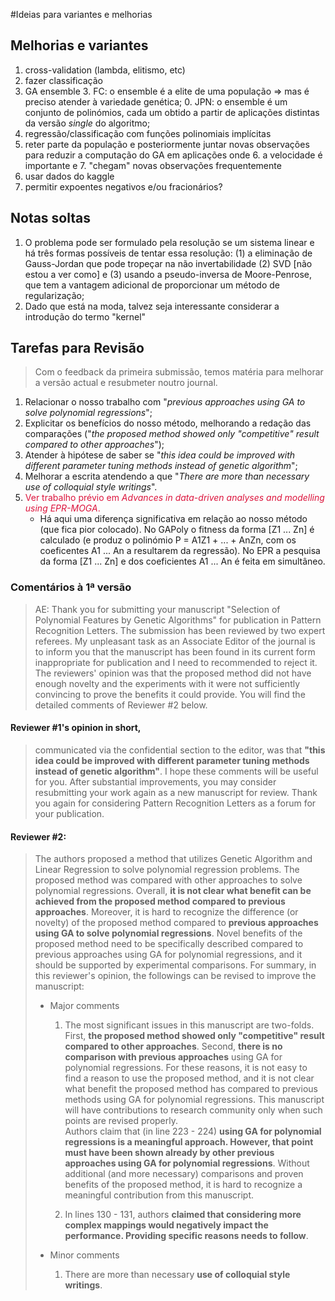 #Ideias para variantes e melhorias

## Melhorias e variantes

1. cross-validation (lambda, elitismo, etc)
2. fazer classificação
2. GA ensemble
    3. FC: o ensemble é a elite de uma população => mas é preciso atender à variedade genética;
    0. JPN: o ensemble é um conjunto de polinómios, cada um obtido a partir de aplicações distintas da versão _single_ do algoritmo;
3. regressão/classificação com funções polinomiais implícitas
5. reter parte da população e posteriormente juntar novas observações para reduzir a computação do GA em aplicações onde
    6. a velocidade é importante e
    7. "chegam" novas observações frequentemente
4. usar dados do kaggle
5. permitir expoentes negativos e/ou fracionários?

## Notas soltas

1. O problema pode ser formulado pela resolução se um sistema linear e há três formas possíveis de tentar essa resolução: (1) a eliminação de Gauss-Jordan que pode tropeçar na não invertabilidade (2) SVD [não estou a ver como] e (3) usando a pseudo-inversa de Moore-Penrose, que tem a vantagem adicional de proporcionar um método de regularização;
2. Dado que está na moda, talvez seja interessante considerar a introdução do termo "kernel"


## Tarefas para Revisão

> Com o feedback da primeira submissão, temos matéria para melhorar a versão actual e resubmeter noutro journal.

1. Relacionar o nosso trabalho com "_previous approaches using GA to solve polynomial regressions_";
2. Explicitar os benefícios do nosso método, melhorando a redação das comparações ("_the proposed method showed only "competitive" result compared to other approaches_");
3. Atender à hipótese de saber se "_this idea could be improved with different parameter tuning methods instead of genetic algorithm_";
4. Melhorar a escrita atendendo a que "_There are more than necessary use of colloquial style writings_".
5. <span style ="color: crimson">Ver trabalho prévio em _Advances in data-driven analyses and modelling using EPR-MOGA_.</span>
    * Há aqui uma diferença significativa em relação ao nosso método (que fica pior colocado). No GAPoly o fitness da forma [Z1 ... Zn] é calculado (e produz o polinómio P = A1Z1 + ... + AnZn, com os coeficentes A1 ... An a resultarem da regressão). No EPR a pesquisa da forma [Z1 ... Zn] e dos coeficientes A1 ... An é feita em simultâneo.


### Comentários à 1ª versão
> AE: Thank you for submitting your manuscript "Selection of Polynomial Features by Genetic Algorithms" for publication in Pattern Recognition Letters.  The submission has been reviewed by two expert referees.  My unpleasant task as an Associate Editor of the journal is to inform you that the manuscript has been found in its current form inappropriate for publication and I need to recommended to reject it. The reviewers' opinion was that the proposed method  did not have enough novelty and the experiments with it were not sufficiently convincing to prove the benefits it could provide.  You will find the detailed comments of Reviewer #2 below. 

#### Reviewer #1's opinion in short,
> communicated via the confidential section to the editor, was that **"this idea could be improved with different parameter tuning methods instead of genetic algorithm"**.  I hope these comments will be useful for you.  After substantial improvements, you may consider resubmitting your work again as a new
manuscript for review.
Thank you again for considering Pattern Recognition Letters as a forum for your publication.

#### Reviewer #2: 
> The authors proposed a method that utilizes Genetic Algorithm and Linear Regression to solve polynomial regression problems. The proposed method was compared with other approaches to solve polynomial regressions. Overall, **it is not clear what benefit can be achieved from the proposed method compared to previous approaches**. Moreover, it is hard to recognize the difference (or novelty) of the proposed method compared to **previous approaches using GA to solve polynomial regressions**. Novel benefits of the proposed method need to be specifically described compared to previous approaches using GA for polynomial regressions, and it should be supported by experimental comparisons. For summary, in this reviewer's opinion, the followings can be revised to improve the manuscript:
> 
> * Major comments
>
>    1. The most significant issues in this manuscript are two-folds. First, **the proposed method showed only "competitive" result compared to other approaches**. Second, **there is no comparison with previous approaches** using GA for polynomial regressions. For these reasons, it is not easy to find a reason to use the proposed method, and it is not clear what benefit the proposed method has  compared to previous methods using GA for polynomial regressions. This manuscript will have contributions to research community only when such points are revised properly.  
>    Authors claim that (in line 223 - 224) **using GA for polynomial regressions is a meaningful approach. However, that point must have been shown already by other previous approaches using GA for polynomial regressions**. Without additional (and more necessary) comparisons and proven benefits of the proposed method, it is hard to recognize a meaningful contribution from this manuscript.
>
>    2. In lines 130 - 131, authors **claimed that considering more complex mappings would negatively impact the performance. Providing specific reasons needs to follow**.
>
> * Minor comments
>
>    1. There are more than necessary **use of colloquial style writings**.
